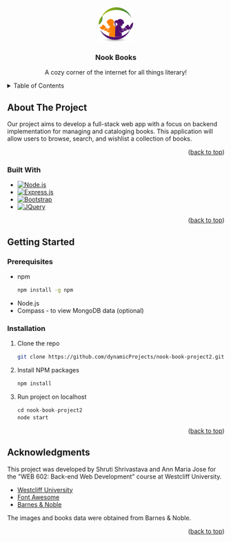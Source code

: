 <a name="readme-top"></a>

<!-- PROJECT LOGO -->
<br />
<div align="center">
  <a href="https://https://github.com/dynamicProjects/nook-book-project2">
    <img src="public/images/booklogo.webp" alt="Logo" width="80" height="80">
  </a>

  <h3 align="center">Nook Books</h3>

  <p align="center">
    A cozy corner of the internet for all things literary!
    <br />
  </p>
</div>

<!-- TABLE OF CONTENTS -->
<details>
  <summary>Table of Contents</summary>
  <ol>
    <li>
      <a href="#about-the-project">About The Project</a>
      <ul>
        <li><a href="#built-with">Built With</a></li>
      </ul>
    </li>
    <li>
      <a href="#getting-started">Getting Started</a>
      <ul>
        <li><a href="#prerequisites">Prerequisites</a></li>
        <li><a href="#installation">Installation</a></li>
      </ul>
    </li>
    <li><a href="#acknowledgments">Acknowledgments</a></li>
  </ol>
</details>



<!-- ABOUT THE PROJECT -->
## About The Project

Our project aims to develop a full-stack web app with a focus on backend implementation for managing and cataloging books. This application will allow users to browse, search, and wishlist a collection of books.

<p align="right">(<a href="#readme-top">back to top</a>)</p>



### Built With


* [![Node.js][Node.js]][Nodejs-url]
* [![Express.js][Express]][Express-url]
* [![Bootstrap][Bootstrap.com]][Bootstrap-url]
* [![JQuery][JQuery.com]][JQuery-url]

<p align="right">(<a href="#readme-top">back to top</a>)</p>



<!-- GETTING STARTED -->
## Getting Started

### Prerequisites

* npm
  ```sh
  npm install -g npm
  ```
* Node.js
* Compass - to view MongoDB data (optional)

### Installation


1. Clone the repo
   ```sh
   git clone https://github.com/dynamicProjects/nook-book-project2.git
   ```
2. Install NPM packages
   ```sh
   npm install
   ```
3. Run project on localhost
   ```js
   cd nook-book-project2
   node start
   ```

<p align="right">(<a href="#readme-top">back to top</a>)</p>



<!-- ACKNOWLEDGMENTS -->
## Acknowledgments

This project was developed by Shruti Shrivastava and Ann Maria Jose for the "WEB 602: Back-end Web Development" course at Westcliff University.

* [Westcliff University](https://www.westcliff.edu/)
* [Font Awesome](https://fontawesome.com)
* [Barnes & Noble](https://www.barnesandnoble.com/)

The images and books data were obtained from Barnes & Noble.

<p align="right">(<a href="#readme-top">back to top</a>)</p>



<!-- MARKDOWN LINKS & IMAGES -->
[Node.js]: https://img.shields.io/badge/node.js-215732?style=for-the-badge&logo=nextdotjs&logoColor=white
[Nodejs-url]: https://nodejs.org/en
[Express]: https://img.shields.io/badge/Express.js-000000?style=for-the-badge&logo=nextdotjs&logoColor=white
[Express-url]: https://expressjs.com/
[Bootstrap.com]: https://img.shields.io/badge/Bootstrap-563D7C?style=for-the-badge&logo=bootstrap&logoColor=white
[Bootstrap-url]: https://getbootstrap.com
[JQuery.com]: https://img.shields.io/badge/jQuery-0769AD?style=for-the-badge&logo=jquery&logoColor=white
[JQuery-url]: https://jquery.com 